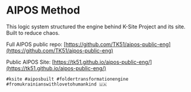 # AIPOS Method

This logic system structured the engine behind K-Site Project and its site. Built to reduce chaos.  

Full AIPOS public repo: [https://github.com/TK51/aipos-public-eng](https://github.com/TK51/aipos-public-eng)  

Public AIPOS Site: [https://tk51.github.io/aipos-public-eng/](https://tk51.github.io/aipos-public-eng/)  











`#ksite #aiposbuilt #foldertransformationengine #fromukrainianswithlovetohumankind 🇺🇦`
